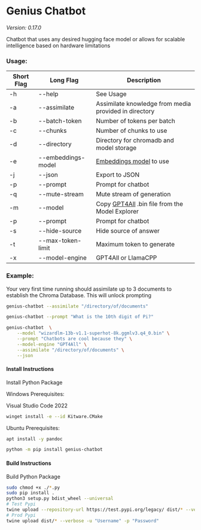 # Genius Chatbot
*Version: 0.17.0*

Chatbot that uses any desired hugging face model or allows for scalable 
intelligence based on hardware limitations

### Usage:

| Short Flag | Long Flag          | Description                                                                     |
|------------|--------------------|---------------------------------------------------------------------------------|
| -h         | --help             | See Usage                                                                       |
| -a         | --assimilate       | Assimilate knowledge from media provided in directory                           |
| -b         | --batch-token      | Number of tokens per batch                                                      |
| -c         | --chunks           | Number of chunks to use                                                         |
| -d         | --directory        | Directory for chromadb and model storage                                        |
| -e         | --embeddings-model | [Embeddings model](https://www.sbert.net/docs/pretrained_models.html) to use    |
| -j         | --json             | Export to JSON                                                                  |
| -p         | --prompt           | Prompt for chatbot                                                              |
| -q         | --mute-stream      | Mute stream of generation                                                       |
| -m         | --model            | Copy [GPT4All](https://gpt4all.io/index.html) .bin file from the Model Explorer |
| -p         | --prompt           | Prompt for chatbot                                                              |
| -s         | --hide-source      | Hide source of answer                                                           |
| -t         | --max-token-limit  | Maximum token to generate                                                       |
| -x         | --model-engine     | GPT4All or LlamaCPP                                                             |

### Example:
Your very first time running should assimilate up to 3 documents to establish the Chroma Database. This will unlock prompting

```bash
genius-chatbot --assimilate "/directory/of/documents"
```

```bash
genius-chatbot --prompt "What is the 10th digit of Pi?"
```

```bash
genius-chatbot  \
    --model "wizardlm-13b-v1.1-superhot-8k.ggmlv3.q4_0.bin" \
    --prompt "Chatbots are cool because they" \
    --model-engine "GPT4All" \
    --assimilate "/directory/of/documents" \
    --json
```

#### Install Instructions
Install Python Package

Windows Prerequisites:

Visual Studio Code 2022

```bash
winget install -e --id Kitware.CMake
```

Ubuntu Prerequisites:
```bash
apt install -y pandoc
```

```bash
python -m pip install genius-chatbot
```

#### Build Instructions
Build Python Package

```bash
sudo chmod +x ./*.py
sudo pip install .
python3 setup.py bdist_wheel --universal
# Test Pypi
twine upload --repository-url https://test.pypi.org/legacy/ dist/* --verbose -u "Username" -p "Password"
# Prod Pypi
twine upload dist/* --verbose -u "Username" -p "Password"
```
